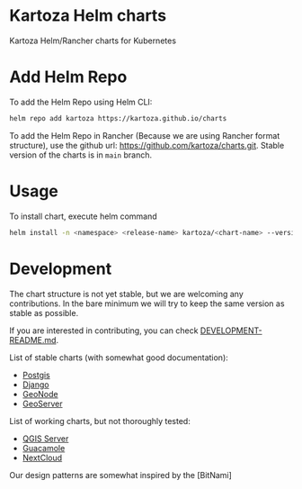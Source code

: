 # Kartoza Helm charts

Kartoza Helm/Rancher charts for Kubernetes

# Add Helm Repo

To add the Helm Repo using Helm CLI:

```bash
helm repo add kartoza https://kartoza.github.io/charts
```

To add the Helm Repo in Rancher (Because we are using Rancher format structure),
use the github url: https://github.com/kartoza/charts.git.
Stable version of the charts is in `main` branch.


# Usage

To install chart, execute helm command

```bash
helm install -n <namespace> <release-name> kartoza/<chart-name> --version <chart-version> -f <values.yaml>
```

# Development

The chart structure is not yet stable, but we are welcoming any contributions.
In the bare minimum we will try to keep the same version as stable as possible.

If you are interested in contributing, you can check
[DEVELOPMENT-README.md](DEVELOPMENT-README.md).

List of stable charts (with somewhat good documentation):

- [Postgis](charts/postgis)
- [Django](charts/django)
- [GeoNode](charts/geonode)
- [GeoServer](charts/geoserver)

List of working charts, but not thoroughly tested:

- [QGIS Server](charts/qgis-server)
- [Guacamole](charts/guacamole)
- [NextCloud](charts/nextcloud)

Our design patterns are somewhat inspired by the [BitNami]
